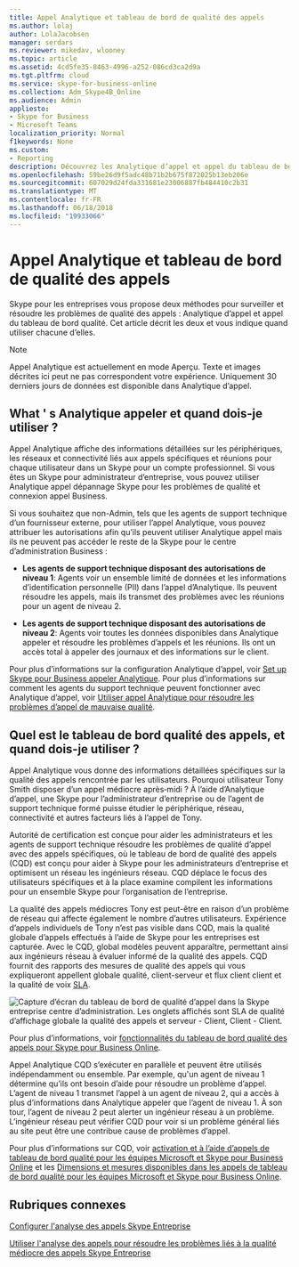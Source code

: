 ```yaml
---
title: Appel Analytique et tableau de bord de qualité des appels
ms.author: lolaj
author: LolaJacobsen
manager: serdars
ms.reviewer: mikedav, wlooney
ms.topic: article
ms.assetid: 4cd5fe35-8463-4996-a252-086cd3ca2d9a
ms.tgt.pltfrm: cloud
ms.service: skype-for-business-online
ms.collection: Adm_Skype4B_Online
ms.audience: Admin
appliesto:
- Skype for Business
- Microsoft Teams
localization_priority: Normal
f1keywords: None
ms.custom:
- Reporting
description: Découvrez les Analytique d’appel et appel du tableau de bord qualité et quand les utiliser pour surveiller et résoudre les problèmes de qualité des appels dans Skype pour les entreprises.
ms.openlocfilehash: 59be26d9f5adc48b71b2b675f872025b13eb206e
ms.sourcegitcommit: 607029d24fda331681e23006887fb484410c2b31
ms.translationtype: MT
ms.contentlocale: fr-FR
ms.lasthandoff: 06/18/2018
ms.locfileid: "19933066"
---
```

# <a name="call-analytics-and-call-quality-dashboard"></a>Appel Analytique et tableau de bord de qualité des appels

Skype pour les entreprises vous propose deux méthodes pour surveiller et résoudre les problèmes de qualité des appels : Analytique d’appel et appel du tableau de bord qualité. Cet article décrit les deux et vous indique quand utiliser chacune d’elles.
  
> [!NOTE]
> Appel Analytique est actuellement en mode Aperçu. Texte et images décrites ici peut ne pas correspondent votre expérience. Uniquement 30 derniers jours de données est disponible dans Analytique d’appel.
  
## <a name="whats-call-analytics-and-when-should-i-use-it"></a>What ' s Analytique appeler et quand dois-je utiliser ?

Appel Analytique affiche des informations détaillées sur les périphériques, les réseaux et connectivité liés aux appels spécifiques et réunions pour chaque utilisateur dans un Skype pour un compte professionnel. Si vous êtes un Skype pour administrateur d’entreprise, vous pouvez utiliser Analytique appel dépannage Skype pour les problèmes de qualité et connexion appel Business.
  
Si vous souhaitez que non-Admin, tels que les agents de support technique d’un fournisseur externe, pour utiliser l’appel Analytique, vous pouvez attribuer les autorisations afin qu’ils peuvent utiliser Analytique appel mais ils ne peuvent pas accéder le reste de la Skype pour le centre d’administration Business : 
  
- **Les agents de support technique disposant des autorisations de niveau 1**: Agents voir un ensemble limité de données et les informations d’identification personnelle (PII) dans l’appel d’Analytique. Ils peuvent résoudre les appels, mais ils transmet des problèmes avec les réunions pour un agent de niveau 2.
    
- **Les agents de support technique disposant des autorisations de niveau 2**: Agents voir toutes les données disponibles dans Analytique appeler et résoudre les problèmes d’appels et les réunions. Ils ont un accès total à appeler des journaux et des informations sur le client.
    
Pour plus d’informations sur la configuration Analytique d’appel, voir [Set up Skype pour Business appeler Analytique](set-up-call-analytics.md). Pour plus d’informations sur comment les agents du support technique peuvent fonctionner avec Analytique d’appel, voir [Utiliser appel Analytique pour résoudre les problèmes d’appel de mauvaise qualité](use-call-analytics-to-troubleshoot-poor-call-quality.md).
  
## <a name="whats-the-call-quality-dashboard-and-when-should-i-use-it"></a>Quel est le tableau de bord qualité des appels, et quand dois-je utiliser ?

Appel Analytique vous donne des informations détaillées spécifiques sur la qualité des appels rencontrée par les utilisateurs. Pourquoi utilisateur Tony Smith disposer d’un appel médiocre après‑midi ? À l’aide d’Analytique d’appel, une Skype pour l’administrateur d’entreprise ou de l’agent de support technique formé puisse étudier le périphérique, réseau, connectivité et autres facteurs liés à l’appel de Tony.
  
Autorité de certification est conçue pour aider les administrateurs et les agents de support technique résoudre les problèmes de qualité d’appel avec des appels spécifiques, où le tableau de bord de qualité des appels (CQD) est conçu pour aider à Skype pour les administrateurs d’entreprise et optimisent un réseau les ingénieurs réseau. CQD déplace le focus des utilisateurs spécifiques et à la place examine compilent les informations pour un ensemble Skype pour l’organisation de l’entreprise. 
  
La qualité des appels médiocres Tony est peut-être en raison d’un problème de réseau qui affecte également le nombre d’autres utilisateurs. Expérience d’appels individuels de Tony n’est pas visible dans CQD, mais la qualité globale d’appels effectués à l’aide de Skype pour les entreprises est capturée. Avec le CQD, global modèles peuvent apparaître, permettant ainsi aux ingénieurs réseau à évaluer informé de la qualité des appels. CQD fournit des rapports des mesures de qualité des appels qui vous expliqueront appellent globale qualité, client-serveur et flux client client et la qualité de voix [SLA](https://go.microsoft.com/fwlink/p/?linkid=846252). 
  
![Capture d’écran du tableau de bord de qualité d’appel dans la Skype entreprise centre d’administration. Les onglets affichés sont SLA de qualité d’affichage globale la qualité des appels et serveur - Client, Client - Client.](../images/6eaccf99-8ee8-4f99-bdf2-ba1c72471cb9.png)
  
Pour plus d’informations, voir [fonctionnalités du tableau de bord qualité des appels pour Skype pour Business Online](turning-on-and-using-call-quality-dashboard.md#BKMKFeaturesOfTheCQD).
  
Appel Analytique CQD s’exécuter en parallèle et peuvent être utilisés indépendamment ou ensemble. Par exemple, qu'un agent de niveau 1 détermine qu’ils ont besoin d’aide pour résoudre un problème d’appel. L’agent de niveau 1 transmet l’appel à un agent de niveau 2, qui a accès à plus d’informations dans Analytique appeler que l’agent de niveau 1. À son tour, l’agent de niveau 2 peut alerter un ingénieur réseau à un problème. L’ingénieur réseau peut vérifier CQD pour voir si un problème général liés au site peut être une contribue cause de problèmes d’appel.
  
Pour plus d’informations sur CQD, voir [activation et à l’aide d’appels de tableau de bord qualité pour les équipes Microsoft et Skype pour Business Online](turning-on-and-using-call-quality-dashboard.md) et les [Dimensions et mesures disponibles dans les appels de tableau de bord qualité pour les équipes Microsoft et Skype pour Business Online](dimensions-and-measures-available-in-call-quality-dashboard.md).
  
## <a name="related-topics"></a>Rubriques connexes
[Configurer l'analyse des appels Skype Entreprise](set-up-call-analytics.md)

[Utiliser l'analyse des appels pour résoudre les problèmes liés à la qualité médiocre des appels Skype Entreprise](use-call-analytics-to-troubleshoot-poor-call-quality.md)

  
 
